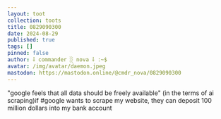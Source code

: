 ```yaml
---
layout: toot
collection: toots
title: 0829090300
date: 2024-08-29
published: true
tags: []
pinned: false
author: ⸸ commander ░ nova ⸸ :~$
avatar: /img/avatar/daemon.jpeg
mastodon: https://mastodon.online/@cmdr_nova/0829090300
---
```


"google feels that all data should be freely available" (in the terms of ai scraping)if #google wants to scrape my website, they can deposit 100 million dollars into my bank account
